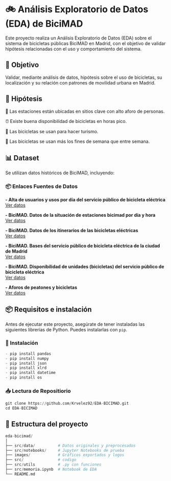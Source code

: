# 🚲 Análisis Exploratorio de Datos (EDA) de BiciMAD
Este proyecto realiza un Análisis Exploratorio de Datos (EDA) sobre el sistema de bicicletas públicas BiciMAD en Madrid, con el objetivo de validar hipótesis relacionadas con el uso y comportamiento del sistema.

## 📌 Objetivo
Validar, mediante análisis de datos, hipótesis sobre el uso de bicicletas, su localización y su relación con patrones de movilidad urbana en Madrid.

## 🧪 Hipótesis
📍 Las estaciones están ubicadas en sitios clave con alto aforo de personas.

⏰ Existe buena disponibilidad de bicicletas en horas pico.

🧳 Las bicicletas se usan para hacer turismo.

📆 Las bicicletas se usan más los fines de semana que entre semana.

## 📊 Dataset
Se utilizan datos históricos de BiciMAD, incluyendo:

### 📦 Enlaces Fuentes de Datos

<p><strong>- Alta de usuarios y usos por día del servicio público de bicicleta eléctrica</strong><br>
<a href="https://datos.madrid.es/sites/v/index.jsp?vgnextoid=6d8bdae2be63c410VgnVCM1000000b205a0aRCRD&vgnextchannel=374512b9ace9f310VgnVCM100000171f5a0aRCRD" target="_blank">
  Ver datos
</a></p>

<p><strong>- BiciMAD. Datos de la situación de estaciones bicimad por día y hora</strong><br>
<a href="https://datos.madrid.es/sites/v/index.jsp?vgnextoid=f4b07e0543815610VgnVCM1000001d4a900aRCRD&vgnextchannel=374512b9ace9f310VgnVCM100000171f5a0aRCRD" target="_blank">
  Ver datos
</a></p>

<p><strong>- BiciMAD. Datos de los itinerarios de las bicicletas eléctricas</strong><br>
<a href="https://datos.madrid.es/sites/v/index.jsp?vgnextoid=d67921bb86e64610VgnVCM2000001f4a900aRCRD&vgnextchannel=374512b9ace9f310VgnVCM100000171f5a0aRCRD" target="_blank">
  Ver datos
</a></p>

<p><strong>- BiciMAD. Bases del servicio público de bicicleta eléctrica de la ciudad de Madrid</strong><br>
<a href="https://datos.madrid.es/sites/v/index.jsp?vgnextoid=e9b2a4059b4b7410VgnVCM2000000c205a0aRCRD&vgnextchannel=374512b9ace9f310VgnVCM100000171f5a0aRCRD" target="_blank">
  Ver datos
</a></p>

<p><strong>- BiciMAD. Disponibilidad de unidades (bicicletas) del servicio público de bicicleta eléctrica</strong><br>
<a href="https://datos.madrid.es/sites/v/index.jsp?vgnextoid=7547ff52e4a4f410VgnVCM1000000b205a0aRCRD&vgnextchannel=374512b9ace9f310VgnVCM100000171f5a0aRCRD" target="_blank">
  Ver datos
</a></p>

<p><strong>- Aforos de peatones y bicicletas</strong><br>
<a href="https://datos.madrid.es/sites/v/index.jsp?vgnextoid=695cd64d6f9b9610VgnVCM1000001d4a900aRCRD&vgnextchannel=374512b9ace9f310VgnVCM100000171f5a0aRCRD" target="_blank">
  Ver datos
</a></p>

## 📦 Requisitos e instalación

Antes de ejecutar este proyecto, asegúrate de tener instaladas las siguientes librerías de Python. Puedes instalarlas con `pip`.

### 🔧 Instalación
```python
- pip install pandas
- pip install numpy
- pip install json
- pip install xlrd
- pip install datetime 
- pip install os
```
### 📥 Lectura de Repositiorio
```python
git clone https://github.com/Krvelez92/EDA-BICIMAD.git
cd EDA-BICIMAD
```
## 📂 Estructura del proyecto

```python
eda-bicimad/
│
├── src/data/          # Datos originales y preprocesados
├── src/notebooks/     # Jupyter Notebooks de prueba
├── images/            # Gráficos exportados y logos
├── src/               # codigo 
├── src/utils          # .py con funciones 
├── src/memoria.ipynb  # Notebook de EDA
└── README.md
```


